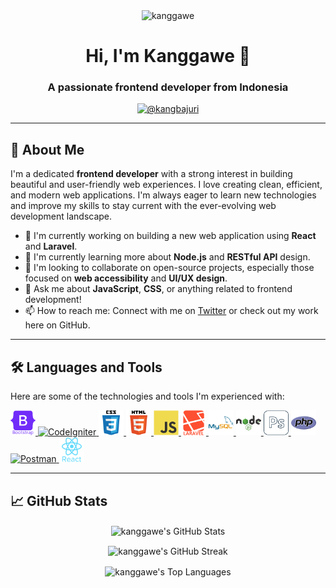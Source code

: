 <div align="center">
  <img src="https://komarev.com/ghpvc/?username=kanggawe&label=Profile%20views&color=0e75b6&style=flat" alt="kanggawe" />
  <h1 align="center">Hi, I'm Kanggawe 👋</h1>
  <h3 align="center">A passionate frontend developer from Indonesia</h3>
</div>

<p align="center">
  <a href="https://twitter.com/@kangbajuri" target="_blank">
    <img src="https://img.shields.io/twitter/follow/@kangbajuri?logo=twitter&style=for-the-badge&color=1DA1F2" alt="@kangbajuri" />
  </a>
</p>

---

## 🚀 About Me

I'm a dedicated **frontend developer** with a strong interest in building beautiful and user-friendly web experiences. I love creating clean, efficient, and modern web applications. I'm always eager to learn new technologies and improve my skills to stay current with the ever-evolving web development landscape.

* 🔭 I'm currently working on building a new web application using **React** and **Laravel**.
* 🌱 I'm currently learning more about **Node.js** and **RESTful API** design.
* 👯 I'm looking to collaborate on open-source projects, especially those focused on **web accessibility** and **UI/UX design**.
* 💬 Ask me about **JavaScript**, **CSS**, or anything related to frontend development!
* 📫 How to reach me: Connect with me on [Twitter](https://twitter.com/@kangbajuri) or check out my work here on GitHub.

---

## 🛠️ Languages and Tools

Here are some of the technologies and tools I'm experienced with:

<p align="left">
  <a href="https://getbootstrap.com" target="_blank" rel="noreferrer">
    <img src="https://raw.githubusercontent.com/devicons/devicon/master/icons/bootstrap/bootstrap-plain-wordmark.svg" alt="Bootstrap" width="40" height="40"/>
  </a>
  <a href="https://codeigniter.com" target="_blank" rel="noreferrer">
    <img src="https://cdn.worldvectorlogo.com/logos/codeigniter.svg" alt="CodeIgniter" width="40" height="40"/>
  </a>
  <a href="https://www.w3schools.com/css/" target="_blank" rel="noreferrer">
    <img src="https://raw.githubusercontent.com/devicons/devicon/master/icons/css3/css3-original-wordmark.svg" alt="CSS3" width="40" height="40"/>
  </a>
  <a href="https://www.w3.org/html/" target="_blank" rel="noreferrer">
    <img src="https://raw.githubusercontent.com/devicons/devicon/master/icons/html5/html5-original-wordmark.svg" alt="HTML5" width="40" height="40"/>
  </a>
  <a href="https://developer.mozilla.org/en-US/docs/Web/JavaScript" target="_blank" rel="noreferrer">
    <img src="https://raw.githubusercontent.com/devicons/devicon/master/icons/javascript/javascript-original.svg" alt="JavaScript" width="40" height="40"/>
  </a>
  <a href="https://laravel.com/" target="_blank" rel="noreferrer">
    <img src="https://raw.githubusercontent.com/devicons/devicon/master/icons/laravel/laravel-plain-wordmark.svg" alt="Laravel" width="40" height="40"/>
  </a>
  <a href="https://www.mysql.com/" target="_blank" rel="noreferrer">
    <img src="https://raw.githubusercontent.com/devicons/devicon/master/icons/mysql/mysql-original-wordmark.svg" alt="MySQL" width="40" height="40"/>
  </a>
  <a href="https://nodejs.org" target="_blank" rel="noreferrer">
    <img src="https://raw.githubusercontent.com/devicons/devicon/master/icons/nodejs/nodejs-original-wordmark.svg" alt="Node.js" width="40" height="40"/>
  </a>
  <a href="https://www.photoshop.com/en" target="_blank" rel="noreferrer">
    <img src="https://raw.githubusercontent.com/devicons/devicon/master/icons/photoshop/photoshop-line.svg" alt="Photoshop" width="40" height="40"/>
  </a>
  <a href="https://www.php.net" target="_blank" rel="noreferrer">
    <img src="https://raw.githubusercontent.com/devicons/devicon/master/icons/php/php-original.svg" alt="PHP" width="40" height="40"/>
  </a>
  <a href="https://postman.com" target="_blank" rel="noreferrer">
    <img src="https://www.vectorlogo.zone/logos/getpostman/getpostman-icon.svg" alt="Postman" width="40" height="40"/>
  </a>
  <a href="https://reactjs.org/" target="_blank" rel="noreferrer">
    <img src="https://raw.githubusercontent.com/devicons/devicon/master/icons/react/react-original-wordmark.svg" alt="React" width="40" height="40"/>
  </a>
</p>

---

## 📈 GitHub Stats

<p align="center">
  <img align="center" src="https://github-readme-stats.vercel.app/api?username=kanggawe&show_icons=true&locale=en&theme=dark" alt="kanggawe's GitHub Stats" />
</p>

<p align="center">
  <img align="center" src="https://github-readme-streak-stats.herokuapp.com/?user=kanggawe&theme=dark" alt="kanggawe's GitHub Streak" />
</p>

<p align="center">
  <img align="center" src="https://github-readme-stats.vercel.app/api/top-langs/?username=kanggawe&layout=compact&theme=dark" alt="kanggawe's Top Languages" />
</p>
